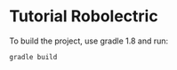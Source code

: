 Tutorial Robolectric
====================
To build the project, use gradle 1.8 and run:

    gradle build
